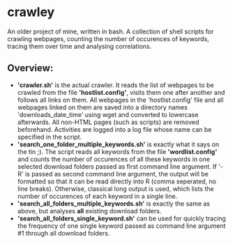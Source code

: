 # crawley
An older project of mine, written in bash. A collection of shell scripts for crawling webpages, counting the number of occurences of keywords, tracing them over time and analysing correlations.

## Overview:
* **'crawler.sh'** is the actual crawler. It reads the list of webpages to be crawled from the file **'hostlist.config'**, visits them one after another and follows all links on them. All webpages in the 'hostlist.config' file and all webpages linked on them are saved into a directory names 'downloads_date_time' using wget and converted to lowercase afterwards. All non-HTML pages (such as scripts) are removed beforehand. Activities are logged into a log file whose name can be specified in the script.
* **'search_one_folder_multiple_keywords.sh'** is exactly what it says on the tin ;). The script reads all keywords from the file **'wordlist.config'** and counts the number of occurences of all these keywords in one selected download folders passed as first command line argument. If '-R' is passed as second command line argument, the output will be formatted so that it can be read directly into R (comma seperated, no line breaks). Otherwise, classical long output is used, which lists the number of occurences of each keyword in a single line.
* **'search_all_folders_multiple_keywords.sh'** is exactly the same as above, but analyses **all** existing download folders.
* **'search_all_folders_single_keyword.sh'** can be used for quickly tracing the frequency of one single keyword passed as command line argument #1 through all download folders.
